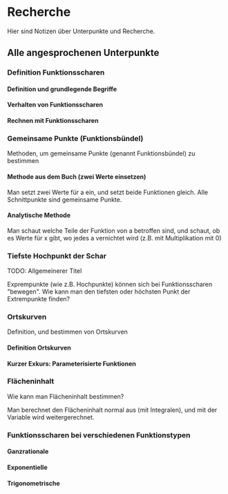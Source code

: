 # Recherche

Hier sind Notizen über Unterpunkte und Recherche.

## Alle angesprochenen Unterpunkte

### Definition Funktionsscharen

#### Definition und grundlegende Begriffe

#### Verhalten von Funktionsscharen

#### Rechnen mit Funktionsscharen

### Gemeinsame Punkte (Funktionsbündel)

Methoden, um gemeinsame Punkte (genannt Funktionsbündel) zu bestimmen

#### Methode aus dem Buch (zwei Werte einsetzen)

Man setzt zwei Werte für a ein, und setzt beide Funktionen gleich. Alle Schnittpunkte sind
gemeinsame Punkte.

#### Analytische Methode

Man schaut welche Teile der Funktion von a betroffen sind, und schaut, ob es Werte für x
gibt, wo jedes a vernichtet wird (z.B. mit Multiplikation mit 0)

### Tiefste Hochpunkt der Schar

TODO: Allgemeinerer Titel

Exprempunkte (wie z.B. Hochpunkte) können sich bei Funktionsscharen "bewegen". Wie kann man
den tiefsten oder höchsten Punkt der Extrempunkte finden?

### Ortskurven

Definition, und bestimmen von Ortskurven

#### Definition Ortskurven

#### Kurzer Exkurs: Parameterisierte Funktionen

### Flächeninhalt

Wie kann man Flächeninhalt bestimmen?

Man berechnet den Flächeninhalt normal aus (mit Integralen), und mit der Variable wird
weitergerechnet.

### Funktionsscharen bei verschiedenen Funktionstypen

#### Ganzrationale

#### Exponentielle

#### Trigonometrische
